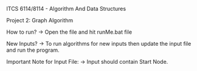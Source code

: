 ITCS 6114/8114 - Algorithm And Data Structures

Project 2: Graph Algorithm

How to run?
-> Open the file and hit runMe.bat file

New Inputs?
-> To run algorithms for new inputs then update the input file and run the program.

Important Note for Input File:
-> Input should contain Start Node.
